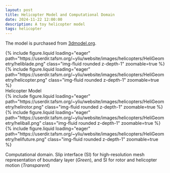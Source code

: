 ```yaml
---
layout: post
title: Helicopter Model and Computational Domain
date: 2024-11-22 12:00:00
description: A toy helicopter model
tags: helicopter
---
```


The model is purchased from [3dmodel.org](https://3dmodels.org/3d-models/airbus-helicopters-h160/#reviews).

<div class="row mt-3">
    <div class="col-sm mt-3 mt-md-0">
        {% include figure.liquid loading="eager" path="https://userdir.tafsm.org/~yliu/website/images/helicopters/HeliGeometry/heliblade.png" class="img-fluid rounded z-depth-1" zoomable=true %}
    </div>
    <div class="col-sm mt-3 mt-md-0">
        {% include figure.liquid loading="eager" path="https://userdir.tafsm.org/~yliu/website/images/helicopters/HeliGeometry/helicopter.png" class="img-fluid rounded z-depth-1" zoomable=true %}
    </div>
</div>
<div class="caption">
    Helicopter Model
</div>

<div class="row mt-3">
    <div class="col-sm mt-3 mt-md-0">
        {% include figure.liquid loading="eager" path="https://userdir.tafsm.org/~yliu/website/images/helicopters/HeliGeometry/helirotor.png" class="img-fluid rounded z-depth-1" zoomable=true %}
    </div>
    <div class="col-sm mt-3 mt-md-0">
        {% include figure.liquid loading="eager" path="https://userdir.tafsm.org/~yliu/website/images/helicopters/HeliGeometry/heliball.png" class="img-fluid rounded z-depth-1" zoomable=true %}
    </div>
    <div class="col-sm mt-3 mt-md-0">
        {% include figure.liquid loading="eager" path="https://userdir.tafsm.org/~yliu/website/images/helicopters/HeliGeometry/helifuture.png" class="img-fluid rounded z-depth-1" zoomable=true %}
    </div>
</div>

Computational domain. Slip interface (SI) for high-resolution mesh representation of boundary layer (_Green_), and SI for rotor and helicopter motion (_Transparent_)
